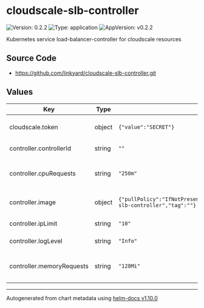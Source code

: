 # cloudscale-slb-controller

![Version: 0.2.2](https://img.shields.io/badge/Version-0.2.2-informational?style=flat-square) ![Type: application](https://img.shields.io/badge/Type-application-informational?style=flat-square) ![AppVersion: v0.2.2](https://img.shields.io/badge/AppVersion-v0.2.2-informational?style=flat-square)

Kubernetes service load-balancer-controller for cloudscale resources

## Source Code

* <https://github.com/linkyard/cloudscale-slb-controller.git>

## Values

| Key | Type | Default | Description |
|-----|------|---------|-------------|
| cloudscale.token | object | `{"value":"SECRET"}` | cloudscale token to use |
| controller.controllerId | string | `""` | controllerID to use |
| controller.cpuRequests | string | `"250m"` | cpu requests for controller |
| controller.image | object | `{"pullPolicy":"IfNotPresent","repository":"ghcr.io/linkyard/cloudscale-slb-controller","tag":""}` | controller image to use |
| controller.ipLimit | string | `"10"` | ipLimit for controller |
| controller.logLevel | string | `"Info"` | loglevel for controller |
| controller.memoryRequests | string | `"128Mi"` | memory requests for controller |

----------------------------------------------
Autogenerated from chart metadata using [helm-docs v1.10.0](https://github.com/norwoodj/helm-docs/releases/v1.10.0)
